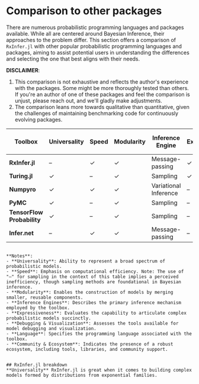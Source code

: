 # Comparison to other packages

There are numerous probabilistic programming languages and packages available. While all are centered around Bayesian Inference, their approaches to the problem differ. This section offers a comparison of `RxInfer.jl` with other popular probabilistic programming languages and packages, aiming to assist potential users in understanding the differences and selecting the one that best aligns with their needs.

**DISCLAIMER**: 
1. This comparison is not exhaustive and reflects the author's experience with the packages. Some might be more thoroughly tested than others. If you're an author of one of these packages and feel the comparison is unjust, please reach out, and we'll gladly make adjustments.
2. The comparison leans more towards qualitative than quantitative, given the challenges of maintaining benchmarking code for continuously evolving packages.


| Toolbox                  | Universality | Speed | Modularity | Inference Engine      | Expressiveness | Debugging & Visualization | Language | Community & Ecosystem | 
|--------------------------|--------------|-------|------------|-----------------------|----------------|---------------------------|----------|-----------------------|
| **RxInfer.jl**           | –            | ✓     | ✓          | Message-passing       | ✓              | –                         | Julia    | –                     |
| **Turing.jl**            | ✓            | –     | ✓          | Sampling              | ✓              | –                         | Julia    | ✓                     |
| **Numpyro**              | ✓            | ✓     | ✓          | Variational Inference | –              | ✓                         | Python   | ✓                     |
| **PyMC**                 | ✓            | –     | ✓          | Sampling              | –              | ✓                         | Python   | ✓                     |
| **TensorFlow Probability** | ✓          | –     | ✓          | Sampling              | –              | ✓                         | Python   | ✓                     |
| **Infer.net**            | –            | ✓     | ✓          | Message-passing       | –              | ✓                         | C#       | –                     |
```

**Notes**:
- **Universality**: Ability to represent a broad spectrum of probabilistic models.
- **Speed**: Emphasis on computational efficiency. Note: The use of "–" for sampling in the context of this table implies a perceived inefficiency, though sampling methods are foundational in Bayesian inference.
- **Modularity**: Enables the construction of models by merging smaller, reusable components.
- **Inference Engines**: Describes the primary inference mechanism employed by the toolbox.
- **Expressiveness**: Evaluates the capability to articulate complex probabilistic models succinctly.
- **Debugging & Visualization**: Assesses the tools available for model debugging and visualization.
- **Language**: Specifies the programming language associated with the toolbox.
- **Community & Ecosystem**: Indicates the presence of a robust ecosystem, including tools, libraries, and community support.


## RxInfer.jl breakdown
**Universality** RxInfer.jl is great when it comes to building complex models formed by distributions from exponential families. 